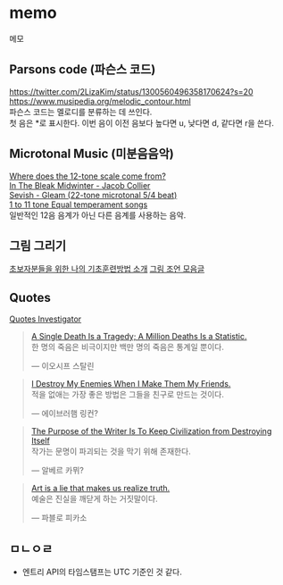# memo
메모
## Parsons code (파슨스 코드) 
https://twitter.com/2LizaKim/status/1300560496358170624?s=20  
https://www.musipedia.org/melodic_contour.html  
파슨스 코드는 멜로디를 분류하는 데 쓰인다.  
첫 음은 \*로 표시한다. 이번 음이 이전 음보다 높다면 u, 낮다면 d, 같다면 r을 쓴다.
## Microtonal Music (미분음음악)
[Where does the 12-tone scale come from?](https://www.youtube.com/watch?v=CFbG-8eYKJU)  
[In The Bleak Midwinter - Jacob Collier](https://www.youtube.com/watch?v=mPZn4x3uOac)  
[Sevish - Gleam (22-tone microtonal 5/4 beat)](https://www.youtube.com/watch?v=l9wINwlgxRU)  
[1 to 11 tone Equal temperament songs](https://www.youtube.com/watch?v=5zaiOBSQV_Q)  
일반적인 12음 음계가 아닌 다른 음계를 사용하는 음악.
## 그림 그리기
[초보자분들을 위한 나의 기초훈련방법 소개](https://www.sunmeism.com/274)
[그림 조언 모음글](https://molpoi.tistory.com/2)
## Quotes
[Quotes Investigator](https://quoteinvestigator.com/2010/05/21/death-statistic/)
> [A Single Death Is a Tragedy; A Million Deaths Is a Statistic.](https://quoteinvestigator.com/2010/05/21/death-statistic/)  
> 한 명의 죽음은 비극이지만 백만 명의 죽음은 통계일 뿐이다.
>
> &mdash; 이오시프 스탈린

> [I Destroy My Enemies When I Make Them My Friends.](https://quoteinvestigator.com/2020/05/13/make-friends/)  
> 적을 없애는 가장 좋은 방법은 그들을 친구로 만드는 것이다.
>
> &mdash; 에이브러햄 링컨?

> [The Purpose of the Writer Is To Keep Civilization from Destroying Itself](https://quoteinvestigator.com/2019/11/08/keep/)  
> 작가는 문명이 파괴되는 것을 막기 위해 존재한다.
>
> &mdash; 알베르 카뮈?

> [Art is a lie that makes us realize truth.](https://quoteinvestigator.com/2019/10/29/lie-truth/)  
> 예술은 진실을 깨닫게 하는 거짓말이다.
>
> &mdash; 파블로 피카소
## ㅁㄴㅇㄹ
- 엔트리 API의 타임스탬프는 UTC 기준인 것 같다.
